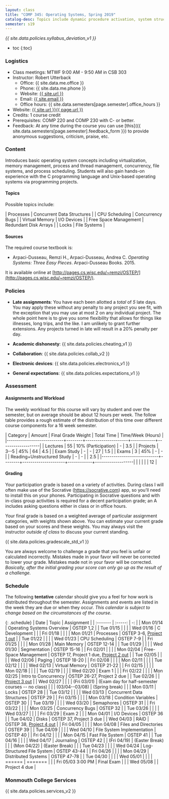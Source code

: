 ```yaml
---
layout: class
title: "COMP 345: Operating Systems, Spring 2019"
catalog-desc: Topics include dynamic procedure activation, system structure, memory management, process management, and recovery procedures.
semester: s19
---
```


*{{ site.data.policies.syllabus_deviation_v1 }}*

* toc
{:toc}

### Logistics

* Class meetings: MTWF 9:00 AM - 9:50 AM in CSB 303
* Instructor: Robert Utterback
  * Office: {{ site.data.me.office }}
  * Phone: {{ site.data.me.phone }}
  * Website: <a href="{{ site.url }}">{{ site.url }}</a>
  * Email: <a href="mailto:{{ site.email }}">{{ site.email }}</a>
  * Office hours: {{ site.data.semesters[page.semester].office_hours }}
* Website: <a href="{{ site.url }}{{ page.url }}">{{ site.url }}{{ page.url }}</a>
* Credits: 1 course credit
* Prerequisites: COMP 220 and COMP 230 with C- or better.
* Feedback: At any time during the course you can use
  [this]({{ site.data.semesters[page.semester].feedback_form }}) to provide
  anonymous suggestions, criticism, praise, etc.

### Content

Introduces basic operating system concepts including virtualization,
memory management, process and thread management, concurrency, file
systems, and process scheduling. Students will also gain hands-on
experience with the C programming language and Unix-based operating
systems via programming projects.

#### Topics

Possible topics include:

| Processes             | Concurrent Data Structures |
| CPU Scheduling        | Concurrency Bugs           |
| Virtual Memory        | I/O Devices                |
| Free Space Management | Redundant Disk Arrays      |
| Locks                 | File Systems               |

#### Sources

The required course textbook is:

* Arpaci-Dusseau, Remzi H., Arpaci-Dusseau, Andrea C. *Operating Systems: Three Easy Pieces*. Arpaci-Dusseau Books. 2015.

It is available online at
[http://pages.cs.wisc.edu/~remzi/OSTEP/](http://pages.cs.wisc.edu/~remzi/OSTEP/).

<!-- #### Student Learning Outcomes -->

### Policies

* **Late assignments**: You have each been allotted a *total* of *5*
late days. You may apply these without any penalty to any project you
see fit, with the exception that you may use at most 2 on any
individual project. The whole point here is to give you some
flexibility that allows for things like illnesses, long trips, and the
like. I am unlikely to grant further extensions. Any projects turned
in late will result in a 20% penalty per day.

* **Academic dishonesty**: {{ site.data.policies.cheating_v1 }}

* **Collaboration**: {{ site.data.policies.collab_v2 }}

* **Electronic devices**: {{ site.data.policies.electronics_v1 }}

* **General expectations**: {{ site.data.policies.expectations_v1 }}

### Assessment

#### Assignments and Workload

The weekly workload for this course will vary by student and over the
semester, but on average should be about 12 hours per week. The follow
table provides a rough estimate of the distribution of this time over
different course components for a 16 week semester.

| Category                   | Amount | Final Grade Weight  | Total Time | Time/Week (Hours) |
|----------------------------+--------+---------------------+------------+-------------------|
| Lectures                   |     55 | 10% (Participation) | -          |               3.5 |
| Projects                   |   3--5 | 45%                 | 64         |               4.5 |
| Exam Study                 |      - | -                   | 27         |               1.5 |
| Exams                      |      3 | 45%                 | -          |                 - |
| Reading+Unstructured Study |      - | -                   |            |               2.5 |
|----------------------------+--------+---------------------+------------+-------------------|
|                            |        |                     |            |                12 |

#### Grading

Your participation grade is based on a variety of activities. During
class I will often make use of the Socrative (https://socrative.com)
app, so you’ll need to install this on your phones. Participating in
Socrative questions and with in-class group activities is required for
a decent participation grade; an A includes asking questions either in
class or in office hours.

Your final grade is based on a weighted average of particular
assignment categories, with weights shown above. You can estimate your
current grade based on your scores and these weights. You may always
visit the instructor *outside of class* to discuss your current
standing.

{{ site.data.policies.gradescale_std_v1 }}

You are always welcome to challenge a grade that you feel is unfair or
calculated incorrectly. Mistakes made in your favor will never be
corrected to lower your grade. Mistakes made not in your favor will be
corrected. *Basically, after the initial grading your score can only
go up as the result of a challenge.*

### Schedule
The following **tentative** calendar should give you a feel for how
work is distributed throughout the semester. Assignments and events
are listed in the week they are due or when they occur. *This calendar
is subject to change based on the circumstances of the course*.

<!-- (let* ((start-date (org-read-date nil nil "2018-01-15")) -->
<!--        (end-date (org-read-date nil nil "2018-05-02")) -->
<!--        (days (list "Mon" "Tue" "Wed" "Fri")) -->
<!--        (current start-date)) -->
<!--   (while (string< current end-date) -->
<!--     (let* ((time (org-time-string-to-time current)) -->
<!--            (day (format-time-string "%a" time))) -->
<!--       (if (member day days) -->
<!--           (princ (concat (format-time-string "%a %m/%d" time) "\n")))) -->
<!--     (setq current (org-read-date nil nil "++1" nil (org-time-string-to-time current))))) -->

{: .schedule}
| Date              | Topic                                            | Assignment                                          |
| :-------          | :-----:                                          | -:                                                  |
| Mon 01/14         | Operating Systems Overview                       | OSTEP 1,2                                           |
| Tue 01/15         |                                                  |                                                     |
| Wed 01/16         | C Development                                    |                                                     |
| Fri 01/18         |                                                  |                                                     |
| Mon 01/21         | Processes                                        | OSTEP 3-6, [Project 1 out](proj1.pdf)               |
| Tue 01/22         |                                                  |                                                     |
| Wed 01/23         | CPU Scheduling                                   | OSTEP 7-9                                           |
| Fri 01/25         |                                                  |                                                     |
| Mon 01/28         | Main Memory                                      | OSTEP 12-14                                         |
| Tue 01/29         |                                                  |                                                     |
| Wed 01/30         | Segmentation                                     | OSTEP 15-16                                         |
| Fri 02/01         |                                                  |                                                     |
| Mon 02/04         | Free-Space Management                            | OSTEP 17, Project 1 due, [Project 2 out](proj2.pdf) |
| Tue 02/05         |                                                  |                                                     |
| Wed 02/06         | Paging                                           | OSTEP 18-20                                         |
| Fri 02/08         |                                                  |                                                     |
| Mon 02/11         |                                                  |                                                     |
| Tue 02/12         |                                                  |                                                     |
| Wed 02/13         | Virtual Memory                                   | OSTEP 21-22                                         |
| Fri 02/15         |                                                  |                                                     |
| Mon 02/18         |                                                  |                                                     |
| Tue 02/19         |                                                  |                                                     |
| Wed 02/20         | Exam 1                                           |                                                     |
| Fri 02/22         |                                                  |                                                     |
| Mon 02/25         | Intro to Concurrency                             | OSTEP 26-27, Project 2 due                          |
| Tue 02/26         |                                                  | [Project 3 out](proj3.pdf)                          |
| Wed 02/27         |                                                  |                                                     |
| (Fri 03/01)       | (Exam day for half-semester courses -- no class) |                                                     |
| (03/04--03/08)    | (Spring break)                                   |                                                     |
| Mon 03/11         | Locks                                            | OSTEP 28                                            |
| Tue 03/12         |                                                  |                                                     |
| Wed 03/13         | Concurrent Data Structures                       | OSTEP 29                                            |
| Fri 03/15         |                                                  |                                                     |
| Mon 03/18         | Condition Variables                              | OSTEP 30                                            |
| Tue 03/19         |                                                  |                                                     |
| Wed 03/20         | Semaphores                                       | OSTEP 31                                            |
| Fri 03/22         |                                                  |                                                     |
| Mon 03/25         | Concurrency Bugs                                 | OSTEP 32                                            |
| Tue 03/26         |                                                  |                                                     |
| Wed 03/27         |                                                  |                                                     |
| Fri 03/29         | Exam 2                                           |                                                     |
| Mon 04/01         | I/O Devices                                      | OSTEP 36                                            |
| Tue 04/02         | Disks                                            | OSTEP 37, Project 3 due                             |
| Wed 04/03         | RAID                                             | OSTEP 38, [Project 4 out](proj4.pdf)                |
| Fri 04/05         |                                                  |                                                     |
| Mon 04/08         | Files and Directories                            | OSTEP 39                                            |
| Tue 04/09         |                                                  |                                                     |
| Wed 04/10         | File System Implementation                       | OSTEP 40                                            |
| Fri 04/12         |                                                  |                                                     |
| Mon 04/15         | Fast File System                                 | OSTEP 41                                            |
| Tue 04/16         |                                                  |                                                     |
| Wed 04/17         | Journaling                                       | OSTEP 42                                            |
| (Fri 04/19)       | (Easter Break)                                   |                                                     |
| (Mon 04/22)       | (Easter Break)                                   |                                                     |
| Tue 04/23         |                                                  |                                                     |
| Wed 04/24         | Log-Structured File System                       | OSTEP 43-44                                         |
| Fri 04/26         |                                                  |                                                     |
| Mon 04/29         | Distributed Systems                              | OSTEP 47-78                                         |
| Tue 04/30         |                                                  |                                                     |
| Wed 05/01         |                                                  |                                                     |
| ======            | =======                                          |                                                     |
| Fri 05/03 3:00 PM | Final Exam                                       |                                                     |
| Wed 05/08         |                                                  | Project 4 due                                       |

### Monmouth College Services

{{ site.data.policies.services_v2 }}

<!-- Local Variables: -->
<!-- eval: (orgtbl-mode) -->
<!-- End: -->
